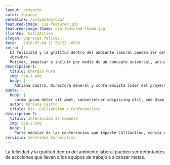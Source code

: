 ```yaml
---
layout: proyecto
color: $orange
permalink: /proyectos/c2a/
featured-image: c2a-featured.jpg
featured-image-thumb: c2a-featured-thumb.jpg
cliente:  Call2Action
slogan: Empresas felices
date:   2018-07-04 11:59:22 -0500
intro: |
  La felicidad y la gratitud dentro del ambiente laboral pueden ser detontantes de accciones que llevan a los equipos de trabajo a alcanzar metas entre colaboradores, empleador y clientes. La identidad para Call2action invita a poner en acción estos movimientos.
  <br><br>
  Motivar, impulsar e incluir por medio de un concepto universal, actual y que reﬂejara los ideales y propuesta de valor que Call2action propone a sus clientes fueron parte de los requisitos para el desarrollo del imagotipo representativo de la marca.
descripcion-1:
  titulo: Energía Pura
  img: c2a-1.png
  body: |
    Adriana Castro, Directora General y conferencista líder del proyecto, compartió a MT lo importante que era generar un concepto que se destacara por su frescura, evitando usos de elementos tradicionales como la ﬁgura humana o expresiones faciales. Tras una participación activa de Adriana en el proceso creativo, surge Call2action, con una imagen cargada de energía, dinamismo y motivante.
quote: 
  body: |
    Lorem ipsum dolor sit amet, consectetuer adipiscing elit, sed diam nonummy nibh euismodtincidunt ut laoreet dolore magna aliquam erat volutpat. Ut wisi enim ad minim veniam, quis nostrud exerci tation ullam- corper suscipit lobortis nisl ut aliquip ex ea commodo consequat. Duis autem vel eum iriure dolor in hendre- rit in vulputate velit esse molestie consequat onsectetuer adipiscing elit, sed diam.
  autor: Adriana Castro
  titulo: Dir. Call2action / Conferencista 
descripcion-2:
  titulo: Interacción al momento
  img: c2a-2.png
  body: |
    Parte medular de las conferencias que imparte Call2action, consta en brindar herramientas de trabajo a los asistentes; quienes con ejercicios de integración y autoreconocimiento plasman sus fortalezas y áreas de oportunidad. Elementos como material de trabajo que no solo ayuden sino conserven la línea fresca y mantenimiento de la marca son básicos.
servicio: Identidad Corporativa
---
```

La felicidad y la gratitud dentro del ambiente laboral pueden ser detontantes de accciones que llevan a los equipos de trabajo a alcanzar metas.
